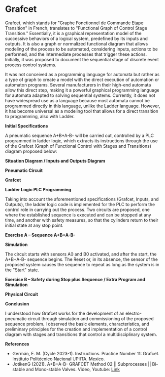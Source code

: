 # **Grafcet**

Grafcet, which stands for "Graphe Fonctionnel de Commande Etape Transition" in French, translates to "Functional Graph of Control Stage Transition." Essentially, it is a graphical representation model of the successive behaviors of a logical system, predefined by its inputs and outputs. It is also a graph or normalized functional diagram that allows modeling of the process to be automated, considering inputs, actions to be performed, and the intermediate processes that trigger these actions. Initially, it was proposed to document the sequential stage of discrete event process control systems.

It was not conceived as a programming language for automata but rather as a type of graph to create a model with the direct execution of automation or automaton programs. Several manufacturers in their high-end automata allow this direct step, making it a powerful graphical programming language for automata adapted to solving sequential systems. Currently, it does not have widespread use as a language because most automata cannot be programmed directly in this language, unlike the Ladder language. However, it has become universal as a modeling tool that allows for a direct transition to programming, also with Ladder.

**Initial Specifications**

A pneumatic sequence A+B+A-B- will be carried out, controlled by a PLC programmed in ladder logic, which extracts its instructions through the use of the Grafcet (Graph of Functional Control with Stages and Transitions) diagram proposed below:

**Situation Diagram / Inputs and Outputs Diagram**

**Pneumatic Circuit**

**Grafcet**

**Ladder Logic PLC Programming**

Taking into account the aforementioned specifications (Grafcet, Inputs, and Outputs), the ladder logic code is implemented for the PLC to perform the control role in carrying out the process. Two circuits are proposed, one where the established sequence is executed and can be stopped at any time, and another with safety measures, so that the cylinders return to their initial state at any stop point.

**Exercise A – Sequence A+B+A-B-**

**Simulation**

The circuit starts with sensors A0 and B0 activated, and after the start, the A+B+A-B- sequence begins. The Reset or, in its absence, the sensor of the proposed system causes the sequence to repeat as long as the system is in the "Start" state.

**Exercise B – Safety during Stop plus Sequence / Extra Program and Simulation**

**Physical Circuit**

**Conclusion**

I understood how Grafcet works for the development of an electro-pneumatic circuit through simulation and commissioning of the proposed sequence problem. I observed the basic elements, characteristics, and preliminary principles for the creation and implementation of a control diagram with stages and transitions that control a multidisciplinary system.

**References**
- Germán, E. M. (Cycle 2023-1). Instructions. Practice Number 11: Grafcet. Instituto Politécnico Nacional UPIITA, Mexico.
- JotikenG (2021). A+B+A-B- GRAFCET Method 02 || Subprocesses || Bi-stable and Mono-stable Valves. Video, Youtube: [Link](https://www.youtube.com/watch?v=DQoC805n5M0)
